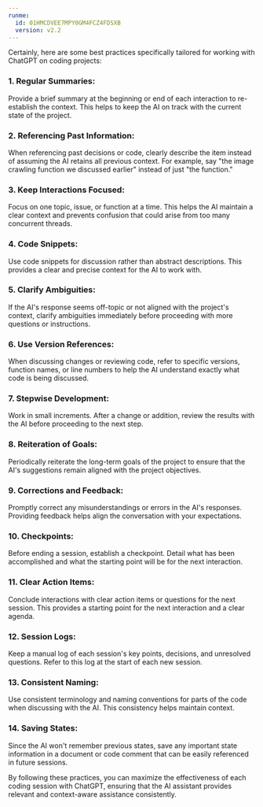 ```yaml
---
runme:
  id: 01HMCDVEE7MPY0GM4FCZ4FDSXB
  version: v2.2
---
```


Certainly, here are some best practices specifically tailored for working with ChatGPT on coding projects:

### 1. Regular Summaries:
Provide a brief summary at the beginning or end of each interaction to re-establish the context. This helps to keep the AI on track with the current state of the project.

### 2. Referencing Past Information:
When referencing past decisions or code, clearly describe the item instead of assuming the AI retains all previous context. For example, say "the image crawling function we discussed earlier" instead of just "the function."

### 3. Keep Interactions Focused:
Focus on one topic, issue, or function at a time. This helps the AI maintain a clear context and prevents confusion that could arise from too many concurrent threads.

### 4. Code Snippets:
Use code snippets for discussion rather than abstract descriptions. This provides a clear and precise context for the AI to work with.

### 5. Clarify Ambiguities:
If the AI's response seems off-topic or not aligned with the project's context, clarify ambiguities immediately before proceeding with more questions or instructions.

### 6. Use Version References:
When discussing changes or reviewing code, refer to specific versions, function names, or line numbers to help the AI understand exactly what code is being discussed.

### 7. Stepwise Development:
Work in small increments. After a change or addition, review the results with the AI before proceeding to the next step.

### 8. Reiteration of Goals:
Periodically reiterate the long-term goals of the project to ensure that the AI's suggestions remain aligned with the project objectives.

### 9. Corrections and Feedback:
Promptly correct any misunderstandings or errors in the AI's responses. Providing feedback helps align the conversation with your expectations.

### 10. Checkpoints:
Before ending a session, establish a checkpoint. Detail what has been accomplished and what the starting point will be for the next interaction.

### 11. Clear Action Items:
Conclude interactions with clear action items or questions for the next session. This provides a starting point for the next interaction and a clear agenda.

### 12. Session Logs:
Keep a manual log of each session's key points, decisions, and unresolved questions. Refer to this log at the start of each new session.

### 13. Consistent Naming:
Use consistent terminology and naming conventions for parts of the code when discussing with the AI. This consistency helps maintain context.

### 14. Saving States:
Since the AI won't remember previous states, save any important state information in a document or code comment that can be easily referenced in future sessions.

By following these practices, you can maximize the effectiveness of each coding session with ChatGPT, ensuring that the AI assistant provides relevant and context-aware assistance consistently.